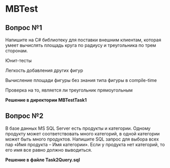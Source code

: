 # MBTest
## Вопрос №1   

Напишите на C# библиотеку для поставки внешним клиентам, которая умеет вычислять площадь круга по радиусу и треугольника по трем сторонам.  

Юнит-тесты  

Легкость добавления других фигур  

Вычисление площади фигуры без знания типа фигуры в compile-time  

Проверка на то, является ли треугольник прямоугольным

**Решение в директории MBTestTask1**

## Вопрос №2  

В базе данных MS SQL Server есть продукты и категории. Одному продукту может соответствовать много категорий, в одной категории может быть много продуктов. Напишите SQL запрос для выбора всех пар «Имя продукта – Имя категории». Если у продукта нет категорий, то его имя все равно должно выводиться.  

**Решение в файле Task2Query.sql**
